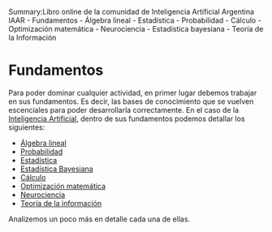 Summary:Libro online de la comunidad de Inteligencia Artificial Argentina IAAR - Fundamentos - Álgebra lineal - Estadística - Probabilidad - Cálculo - Optimización matemática - Neurociencia - Estadística bayesiana - Teoría de la Información

# Fundamentos

Para poder dominar cualquier actividad, en primer lugar debemos trabajar en sus fundamentos. Es decir, las bases de conocimiento que se vuelven escenciales para poder desarrollarla correctamente. En el caso de la [Inteligencia Artificial](https://iaarbook.github.io/inteligencia-artificial/), dentro de sus fundamentos podemos detallar los siguientes:

* [Álgebra lineal](https://iaarbook.github.io/fundamentos/algebra-lineal/)
* [Probabilidad](https://iaarbook.github.io/fundamentos/probabilidad/)
* [Estadística](https://iaarbook.github.io/fundamentos/estadistica/)
* [Estadística Bayesiana](https://iaarbook.github.io/fundamentos/estadistica-bayesiana/)
* [Cálculo](https://iaarbook.github.io/fundamentos/calculo/)
* [Optimización matemática](https://iaarbook.github.io/fundamentos/optimizacion-matematica/)
* [Neurociencia](https://iaarbook.github.io/fundamentos/neurociencia/)
* [Teoría de la información](https://iaarbook.github.io/fundamentos/teoria-de-la-informacion/)

Analizemos un poco más en detalle cada una de ellas.
